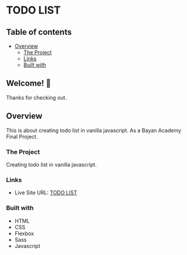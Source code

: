 # TODO LIST

## Table of contents

-    [Overview](#overview)
     -    [The Project](#the-project)
     -    [Links](#links)
     -    [Built with](#built-with)

## Welcome! 👋

Thanks for checking out.

## Overview

This is about creating todo list in vanilla javascript. As a Bayan Academy Final Project.

### The Project

Creating todo list in vanilla javascript.

### Links

-    Live Site URL: [TODO LIST](https://boymelvs.github.io/todo-list/)

### Built with

-    HTML
-    CSS
-    Flexbox
-    Sass
-    Javascript
